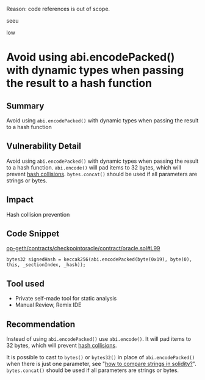Reason: code references is out of scope.

seeu

low

# Avoid using abi.encodePacked() with dynamic types when passing the result to a hash function

## Summary

Avoid using `abi.encodePacked()` with dynamic types when passing the result to a hash function

## Vulnerability Detail

Avoid using `abi.encodePacked()` with dynamic types when passing the result to a hash function. `abi.encode()` will pad items to 32 bytes, which will prevent [hash collisions](https://docs.soliditylang.org/en/v0.8.13/abi-spec.html#non-standard-packed-mode). `bytes.concat()` should be used if all parameters are strings or bytes.

## Impact

Hash collision prevention

## Code Snippet

[op-geth/contracts/checkpointoracle/contract/oracle.sol#L99](https://github.com/sherlock-audit/2023-01-optimism-seeu-inspace/tree/main/op-geth/contracts/checkpointoracle/contract/oracle.sol#L99)
```Solidity
bytes32 signedHash = keccak256(abi.encodePacked(byte(0x19), byte(0), this, _sectionIndex, _hash));
```

## Tool used

- Private self-made tool for static analysis
- Manual Review, Remix IDE

## Recommendation

Instead of using `abi.encodePacked()` use `abi.encode()`. It will pad items to 32 bytes, which will prevent [hash collisions](https://docs.soliditylang.org/en/v0.8.13/abi-spec.html#non-standard-packed-mode).

It is possible to cast to `bytes()` or `bytes32()` in place of `abi.encodePacked()` when there is just one parameter, see "[how to compare strings in solidity?](https://ethereum.stackexchange.com/questions/30912/how-to-compare-strings-in-solidity#answer-82739)". `bytes.concat()` should be used if all parameters are strings or bytes.